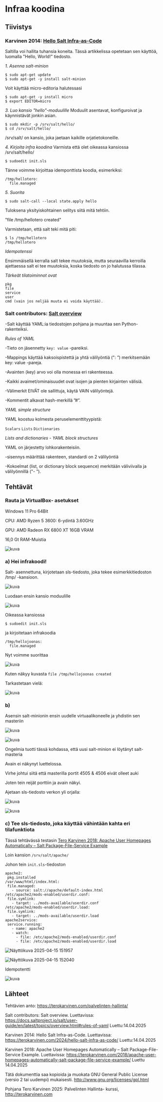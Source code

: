 # Infraa koodina

## Tiivistys

### Karvinen 2014: [Hello Salt Infra-as-Code](https://terokarvinen.com/2024/hello-salt-infra-as-code/)

Saltilla voi hallita tuhansia koneita. Tässä artikkelissa opetetaan sen käyttöä, luomalla "Hello, World!" tiedosto.

*1. Asenna salt-minion*
  ```
$ sudo apt-get update
$ sudo apt-get -y install salt-minion
```
Voit käyttää micro-editoria halutessasi
```
$ sudo apt-get -y install micro
$ export EDITOR=micro
```
*3. Luo kansio "hello"-moduulille*
Moduulit asentavat, konfiguroivat ja käynnistävät jonkin asian.
```
$ sudo mkdir -p /srv/salt/hello/
$ cd /srv/salt/hello/
```
/srv/salt/ on kansio, joka jaetaan kaikille orjatietokoneille.

*4. Kirjoita infra koodina*
Varmista että olet oikeassa kansiossa /srv/salt/hello/
```
$ sudoedit init.sls
```
Tänne voimme kirjoittaa idemponttista koodia, esimerkiksi:
```
/tmp/hellotero:
  file.managed
```
*5. Suorita*
```
$ sudo salt-call --local state.apply hello
```
Tuloksena yksityiskohtainen selitys siitä mitä tehtiin.

"file /tmp/hellotero created"

Varmistetaan, että salt teki mitä piti:
```
$ ls /tmp/hellotero
/tmp/hellotero
```

*Idempotenssi*

Ensimmäisellä kerralla salt tekee muutoksia, mutta seuraavilla kerroilla ajettaessa salt ei tee muutoksia, koska tiedosto on jo halutussa tilassa.

*Tärkeät tilatoiminnot ovat*

    pkg
    file
    service
    user
    cmd (vain jos neljää muuta ei voida käyttää).

### Salt contributors: [Salt overview](https://docs.saltproject.io/salt/user-guide/en/latest/topics/overview.html#rules-of-yaml)
   
   -Salt käyttää YAML:ia tiedostojen pohjana ja muuntaa sen Python-rakenteiksi.

*Rules of YAML*

  -Tieto on jäsennetty ```key: value``` -pareiksi.

  -Mappings käyttää kaksoispistettä ja yhtä välilyöntiä (": ”) merkitsemään key: value -pareja.

  -Avainten (key) arvo voi olla monessa eri rakenteessa.

  -Kaikki avaimet/ominaisuudet ovat isojen ja pienten kirjainten välisiä.

  -Välimerkit EIVÄT ole sallittuja, käytä VAIN välilyöntejä.

  -Kommentit alkavat hash-merkillä ”#”.

*YAML simple structure*

YAML koostuu kolmesta peruselementtityypistä:

```Scalars```
```Lists```
```Dictionaries```

*Lists and dictionaries - YAML block structures*

YAML on järjestetty lohkorakenteisiin.

-sisennys määrittää rakenteen, standardi on 2 välilyöntiä

-Kokoelmat (list, or dictionary block sequence) merkitään väliviivalla ja välilyönnillä ("- ”).

## Tehtävät

### Rauta ja VirtualBox- asetukset

Windows 11 Pro 64Bit

CPU: AMD Ryzen 5 3600: 6-ydintä 3.60GHz

GPU: AMD Radeon RX 6800 XT 16GB VRAM

16,0 Gt RAM-Muistia

![kuva](https://github.com/user-attachments/assets/0d41965f-9996-4558-84c7-6a087c4e3b3f)


### a) Hei infrakoodi!

Salt- asennettuna, kirjotetaan sls-tiedosto, joka tekee esimerkkitiedoston /tmp/ -kansioon.

![kuva](https://github.com/user-attachments/assets/ec7528dc-917b-41ee-9f64-65553ce1b87b)

Luodaan ensin kansio moduulille

![kuva](https://github.com/user-attachments/assets/1f0763a3-c6ec-482d-b477-6a472389fd7a)

Oikeassa kansiossa 

```
$ sudoedit init.sls
```
ja kirjoitetaan infrakoodia

```
/tmp/hellojoonas:
  file.managed
```
Nyt voimme suorittaa 

![kuva](https://github.com/user-attachments/assets/4f0d4cf8-75a4-4c7c-8f1d-60c167562161)

Kuten näkyy  kuvasta ```file /tmp/hellojoonas created```

Tarkastetaan vielä:

![kuva](https://github.com/user-attachments/assets/07cb3838-c7b4-4bd7-ac75-5ace2f6d3f97)

### b)

Asensin salt-minionin ensin uudelle virtuaalikoneelle ja yhdistin sen masteriin

![kuva](https://github.com/user-attachments/assets/fffb7905-8cd9-4877-bc6c-83a9a680077a)

![kuva](https://github.com/user-attachments/assets/8188048f-2420-436f-a4b1-c04053042fcd)

Ongelmia tuotti tässä kohdassa, että uusi salt-minion ei löytänyt salt-masteria

Avain ei näkynyt luettelossa.

Virhe johtui siitä että masterilla portit 4505 & 4506 eivät olleet auki

Joten tein reijät porttiin ja avain näkyi.


Ajetaan sls-tiedosto verkon yli orjalla:

![kuva](https://github.com/user-attachments/assets/9f7fd080-0df0-4d94-bb17-f44e54b29a15)

![kuva](https://github.com/user-attachments/assets/f6c31cad-0f00-4a06-b580-479a958eb289)

### c) Tee sls-tiedosto, joka käyttää vähintään kahta eri tilafunktiota

Tässä tehtävässä testasin [Tero Karvinen 2018: Apache User Homepages Automatically – Salt Package-File-Service Example](https://terokarvinen.com/2018/apache-user-homepages-automatically-salt-package-file-service-example/)

Loin kansion ```/srv/salt/apache/```

Johon tein ```init.sls```-tiedoston

```
apache2:
 pkg.installed
/var/www/html/index.html:
 file.managed:
   - source: salt://apache/default-index.html
/etc/apache2/mods-enabled/userdir.conf:
 file.symlink:
   - target: ../mods-available/userdir.conf
/etc/apache2/mods-enabled/userdir.load:
 file.symlink:
   - target: ../mods-available/userdir.load
apache2service:
 service.running:
   - name: apache2
   - watch:
     - file: /etc/apache2/mods-enabled/userdir.conf
     - file: /etc/apache2/mods-enabled/userdir.load
```



![Näyttökuva 2025-04-15 151957](https://github.com/user-attachments/assets/cd5fe160-c874-4778-bbbf-0d74bc3def6c)



![Näyttökuva 2025-04-15 152040](https://github.com/user-attachments/assets/7191dee4-830e-4830-bcb7-0d2167297848)

Idempotentti

![kuva](https://github.com/user-attachments/assets/858d61ca-6f92-459c-89b2-0f566981ded2)



## Lähteet

Tehtävien anto: https://terokarvinen.com/palvelinten-hallinta/

Salt contributors: Salt overview. Luettavissa: https://docs.saltproject.io/salt/user-guide/en/latest/topics/overview.html#rules-of-yaml Luettu:14.04.2025

Karvinen 2014: Hello Salt Infra-as-Code. Luettavissa: https://terokarvinen.com/2024/hello-salt-infra-as-code/ Luettu:14.04.2025

Karvinen 2018: Apache User Homepages Automatically – Salt Package-File-Service Example. Luettavissa: https://terokarvinen.com/2018/apache-user-homepages-automatically-salt-package-file-service-example/ Luettu 14.04.2025


Tätä dokumenttia saa kopioida ja muokata GNU General Public License (versio 2 tai uudempi) mukaisesti. http://www.gnu.org/licenses/gpl.html

Pohjana Tero Karvinen 2025: Palvelinten Hallinta- kurssi, http://terokarvinen.com

